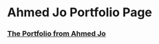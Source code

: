 # Ahmed Jo Portfolio Page

### [The Portfolio from Ahmed Jo](https://jo-ahmed.github.io/ahmed-jo-portfolio-page/)
